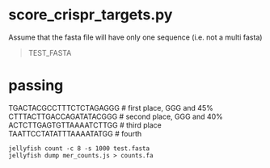 # score_crispr_targets.py

Assume that the fasta file will have only one sequence (i.e. not a multi fasta)

>TEST_FASTA

# passing
TGACTACGCCTTTCTCTAGAGGG  # first place, GGG and 45%
CTTTACTTGACCAGATATACGGG  # second place, GGG and 40%
ACTCTTGAGTGTTAAAATCTTGG  # third place
TAATTCCTATATTTAAAATATGG  # fourth

```
jellyfish count -c 8 -s 1000 test.fasta
jellyfish dump mer_counts.js > counts.fa
```